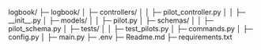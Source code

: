 logbook/
├─ logbook/
│  ├─ controllers/
│  │  ├─ pilot_controller.py
│  │  ├─ \_\_init\_\_.py
│  ├─ models/
│  │  ├─ pilot.py
│  ├─ schemas/
│  │  ├─ pilot_schema.py
│  ├─ tests/
│  │  ├─ test_pilots.py
│  ├─ commands.py
│  ├─ config.py
│  ├─ main.py
├─ .env
├─ Readme.md
├─ requirements.txt
